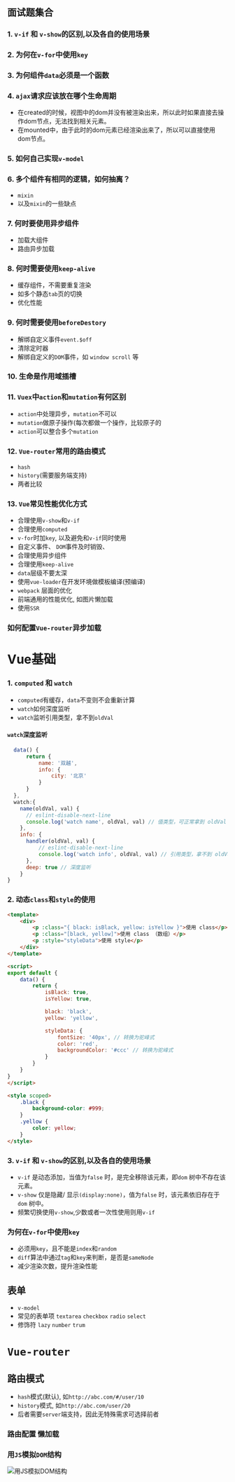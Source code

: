 ## 面试题集合
### 1. `v-if` 和 `v-show`的区别,以及各自的使用场景

### 2. 为何在`v-for`中使用`key`

### 3. 为何组件`data`必须是一个函数

### 4. `ajax`请求应该放在哪个生命周期
 - 在created的时候，视图中的dom并没有被渲染出来，所以此时如果直接去操作dom节点，无法找到相关元素。
 - 在mounted中，由于此时的dom元素已经渲染出来了，所以可以直接使用dom节点。

### 5. 如何自己实现`v-model`

### 6. 多个组件有相同的逻辑，如何抽离？
 - `mixin`
 - 以及`mixin`的一些缺点

### 7. 何时要使用异步组件
 - 加载大组件
 - 路由异步加载

### 8. 何时需要使用`keep-alive`
 - 缓存组件，不需要重复渲染
 - 如多个静态`tab`页的切换
 - 优化性能

### 9. 何时需要使用`beforeDestory`
 - 解绑自定义事件`event.$off`
 - 清除定时器
 - 解绑自定义的`DOM`事件，如 `window scroll` 等

### 10. 生命是作用域插槽

### 11. `Vuex`中`action`和`mutation`有何区别
 - `action`中处理异步，`mutation`不可以
 - `mutation`做原子操作(每次都做一个操作，比较原子的
 - `action`可以整合多个`mutation`
### 12. `Vue-router`常用的路由模式
- `hash`
- `history`(需要服务端支持)
- 两者比较

### 13. `Vue`常见性能优化方式
 - 合理使用`v-show`和`v-if`
 - 合理使用`computed`
 - `v-for`时加`key`, 以及避免和`v-if`同时使用
 - 自定义事件、 `DOM`事件及时销毁、
 - 合理使用异步组件
 - 合理使用`keep-alive`
 - `data`层级不要太深
 - 使用`vue-loader`在开发环境做模板编译(预编译)
 - `webpack` 层面的优化
 - 前端通用的性能优化, 如图片懒加载
 - 使用`SSR`

### 如何配置`Vue-router`异步加载


# Vue基础
### 1. `computed` 和 `watch`
 - `computed`有缓存，`data`不变则不会重新计算
 - `watch`如何深度监听
 - `watch`监听引用类型，拿不到`oldVal`

#### `watch`深度监听
```javascript
  data() {
      return {
          name: '双越',
          info: {
              city: '北京'
          }
      }
  },
  watch:{
    name(oldVal, val) {
      // eslint-disable-next-line
      console.log('watch name', oldVal, val) // 值类型，可正常拿到 oldVal 和 val
    },
    info: {
      handler(oldVal, val) {
          // eslint-disable-next-line
          console.log('watch info', oldVal, val) // 引用类型，拿不到 oldVal 。因为指针相同，此时已经指向了新的 val
      },
      deep: true // 深度监听
    }
}
``` 

### 2. 动态`class`和`style`的使用
```html
<template>
    <div>
        <p :class="{ black: isBlack, yellow: isYellow }">使用 class</p>
        <p :class="[black, yellow]">使用 class （数组）</p>
        <p :style="styleData">使用 style</p>
    </div>
</template>

<script>
export default {
    data() {
        return {
            isBlack: true,
            isYellow: true,

            black: 'black',
            yellow: 'yellow',

            styleData: {
                fontSize: '40px', // 转换为驼峰式
                color: 'red',
                backgroundColor: '#ccc' // 转换为驼峰式
            }
        }
    }
}
</script>

<style scoped>
    .black {
        background-color: #999;
    }
    .yellow {
        color: yellow;
    }
</style>
```

### 3. `v-if` 和 `v-show`的区别,以及各自的使用场景
- `v-if` 是动态添加，当值为`false` 时，是完全移除该元素，即`dom` 树中不存在该元素。 
- `v-show` 仅是隐藏/ 显示`(display:none)`，值为`false` 时，该元素依旧存在于`dom` 树中。
- 频繁切换使用`v-show`,少数或者一次性使用则用`v-if`

### 为何在`v-for`中使用`key`
 - 必须用`key`，且不能是`index`和`random`
 - `diff`算法中通过`tag`和`key`来判断，是否是`sameNode`
 - 减少渲染次数，提升渲染性能

## 表单
 - `v-model`
 - 常见的表单项 `textarea` `checkbox` `radio` `select` 
 - 修饰符 `lazy` `number` `trum`

# `Vue-router`

## 路由模式
 - `hash`模式(默认), 如`http://abc.com/#/user/10`
 - `history`模式, 如`http://abc.com/user/20`
 - 后者需要`server`端支持，因此无特殊需求可选择前者

### 路由配置 懒加载


### 用`JS`模拟`DOM`结构
![用JS模拟DOM结构](https://img-blog.csdnimg.cn/20201215220044142.png?x-oss-process=image/watermark,type_ZmFuZ3poZW5naGVpdGk,shadow_10,text_aHR0cHM6Ly9ibG9nLmNzZG4ubmV0L0dyYW5lcnk=,size_16,color_FFFFFF,t_70)

